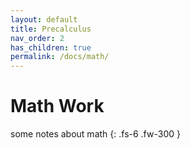 ```yaml
---
layout: default
title: Precalculus
nav_order: 2
has_children: true
permalink: /docs/math/
---
```


# Math Work

some notes about math
{: .fs-6 .fw-300 }


